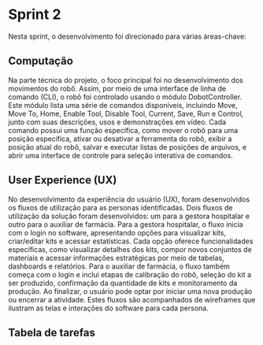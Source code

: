 # Sprint 2
Nesta sprint, o desenvolvimento foi direcionado para várias áreas-chave:

## Computação
Na parte técnica do projeto, o foco principal foi no desenvolvimento dos movimentos do robô. Assim, por meio de uma interface de linha de comando (CLI), o robô foi controlado usando o módulo DobotController. Este módulo lista uma série de comandos disponíveis, incluindo Move, Move To, Home, Enable Tool, Disable Tool, Current, Save, Run e Control, junto com suas descrições, usos e demonstrações em vídeo. Cada comando possui uma função específica, como mover o robô para uma posição específica, ativar ou desativar a ferramenta do robô, exibir a posição atual do robô, salvar e executar listas de posições de arquivos, e abrir uma interface de controle para seleção interativa de comandos.

## User Experience (UX)
No desenvolvimento da experiência do usuário (UX), foram desenvolvidos os fluxos de utilização para as personas identificadas. Dois fluxos de utilização da solução foram desenvolvidos: um para a gestora hospitalar e outro para o auxiliar de farmácia. Para a gestora hospitalar, o fluxo inicia com o login no software, apresentando opções para visualizar kits, criar/editar kits e acessar estatísticas. Cada opção oferece funcionalidades específicas, como visualizar detalhes dos kits, compor novos conjuntos de materiais e acessar informações estratégicas por meio de tabelas, dashboards e relatórios. Para o auxiliar de farmácia, o fluxo também começa com o login e inclui etapas de calibração do robô, seleção do kit a ser produzido, confirmação da quantidade de kits e monitoramento da produção. Ao finalizar, o usuário pode optar por iniciar uma nova produção ou encerrar a atividade. Estes fluxos são acompanhados de wireframes que ilustram as telas e interações do software para cada persona.

## Tabela de tarefas